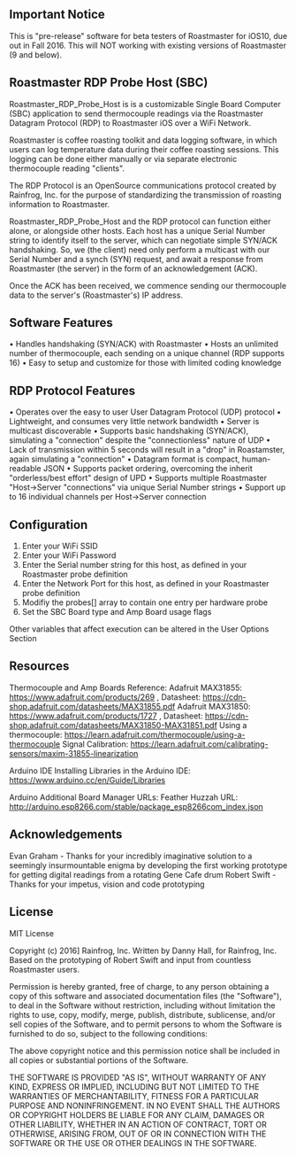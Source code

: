 ## Important Notice

This is "pre-release" software for beta testers of Roastmaster for iOS10, due out in Fall 2016. This will NOT working with existing versions of Roastmaster (9 and below).

## Roastmaster RDP Probe Host (SBC)

Roastmaster_RDP_Probe_Host is is a customizable Single Board Computer (SBC) application to send thermocouple readings via the Roastmaster Datagram Protocol (RDP) to Roastmaster iOS over a WiFi Network. 

Roastmaster is coffee roasting toolkit and data logging software, in which users can log temperature data during their coffee roasting sessions. This logging can be done either manually or via separate electronic thermocouple reading "clients".

The RDP Protocol is an OpenSource communications protocol created by Rainfrog, Inc. for the purpose of standardizing the transmission of roasting information to Roastmaster.

Roastmaster_RDP_Probe_Host and the RDP protocol can function either alone, or alongside other hosts. Each host has a unique Serial Number string to identify itself to the server, which can negotiate simple SYN/ACK handshaking. So, we (the client) need only perform a multicast with our Serial Number and a synch (SYN) request, and await a response from Roastmaster (the server) in the form of an acknowledgement (ACK).

Once the ACK has been received, we commence sending our thermocouple data to the server's (Roastmaster's) IP address.

## Software Features

• Handles handshaking (SYN/ACK) with Roastmaster
• Hosts an unlimited number of thermocouple, each sending on a unique channel (RDP supports 16)
• Easy to setup and customize for those with limited coding knowledge

## RDP Protocol Features

• Operates over the easy to user User Datagram Protocol (UDP) protocol
• Lightweight, and consumes very little network bandwidth
• Server is multicast discoverable
• Supports basic handshaking (SYN/ACK), simulating a "connection" despite the "connectionless" nature of UDP
• Lack of transmission within 5 seconds will result in a "drop" in Roastamster, again simulating a "connection"
• Datagram format is compact, human-readable JSON
• Supports packet ordering, overcoming the inherit "orderless/best effort" design of UPD
• Supports multiple Roastmaster "Host->Server "connections" via unique Serial Number strings
• Support up to 16 individual channels per Host->Server connection

## Configuration

1) Enter your WiFi SSID
2) Enter your WiFi Password
3) Enter the Serial number string for this host, as defined in your Roastmaster probe definition
4) Enter the Network Port for this host, as defined in your Roastmaster probe definition
5) Modifiy the probes[] array to contain one entry per hardware probe
6) Set the SBC Board type and Amp Board usage flags

Other variables that affect execution can be altered in the User Options Section

## Resources

Thermocouple and Amp Boards Reference:
Adafruit MAX31855: https://www.adafruit.com/products/269 , Datasheet: https://cdn-shop.adafruit.com/datasheets/MAX31855.pdf
Adafruit MAX31850: https://www.adafruit.com/products/1727 , Datasheet: https://cdn-shop.adafruit.com/datasheets/MAX31850-MAX31851.pdf
Using a thermocouple: https://learn.adafruit.com/thermocouple/using-a-thermocouple
Signal Calibration: https://learn.adafruit.com/calibrating-sensors/maxim-31855-linearization

Arduino IDE
Installing Libraries in the Arduino IDE: https://www.arduino.cc/en/Guide/Libraries

Arduino Additional Board Manager URLs:
Feather Huzzah URL: http://arduino.esp8266.com/stable/package_esp8266com_index.json

## Acknowledgements

Evan Graham - Thanks for your incredibly imaginative solution to a seemingly insurmountable enigma by developing the first working prototype for getting digital readings from a rotating Gene Cafe drum
Robert Swift - Thanks for your impetus, vision and code prototyping

## License

MIT License

Copyright (c) 2016] Rainfrog, Inc.
Written by Danny Hall, for Rainfrog, Inc.
Based on the prototyping of Robert Swift and input from countless Roastmaster users.

Permission is hereby granted, free of charge, to any person obtaining a copy
of this software and associated documentation files (the "Software"), to deal
in the Software without restriction, including without limitation the rights
to use, copy, modify, merge, publish, distribute, sublicense, and/or sell
copies of the Software, and to permit persons to whom the Software is
furnished to do so, subject to the following conditions:

The above copyright notice and this permission notice shall be included in all
copies or substantial portions of the Software.

THE SOFTWARE IS PROVIDED "AS IS", WITHOUT WARRANTY OF ANY KIND, EXPRESS OR
IMPLIED, INCLUDING BUT NOT LIMITED TO THE WARRANTIES OF MERCHANTABILITY,
FITNESS FOR A PARTICULAR PURPOSE AND NONINFRINGEMENT. IN NO EVENT SHALL THE
AUTHORS OR COPYRIGHT HOLDERS BE LIABLE FOR ANY CLAIM, DAMAGES OR OTHER
LIABILITY, WHETHER IN AN ACTION OF CONTRACT, TORT OR OTHERWISE, ARISING FROM,
OUT OF OR IN CONNECTION WITH THE SOFTWARE OR THE USE OR OTHER DEALINGS IN THE
SOFTWARE.
